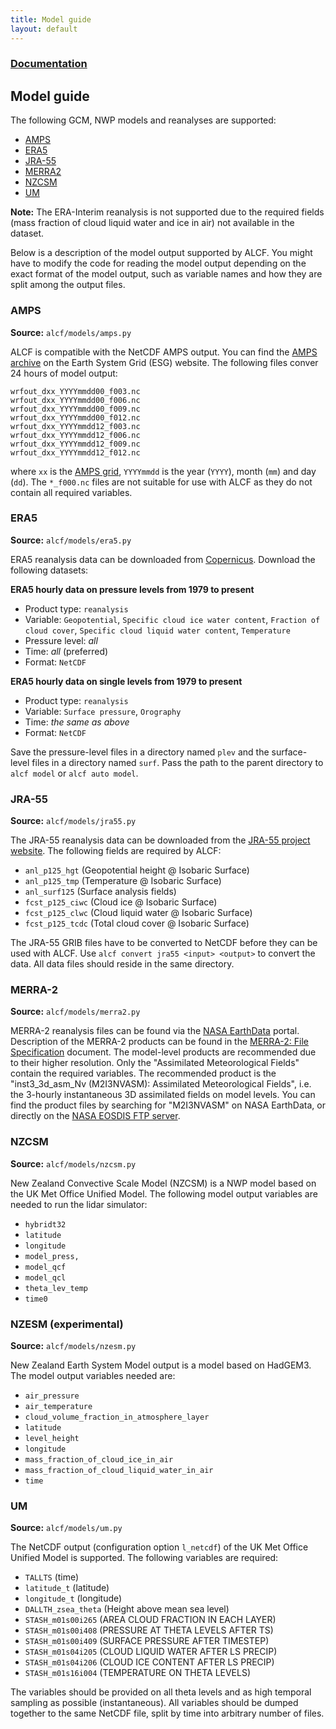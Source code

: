 ```yaml
---
title: Model guide
layout: default
---
```


### [Documentation](../)
## Model guide

The following GCM, NWP models and reanalyses are supported:

- [AMPS](http://www2.mmm.ucar.edu/rt/amps/)
- [ERA5](https://www.ecmwf.int/en/forecasts/datasets/reanalysis-datasets/era5)
- [JRA-55](https://jra.kishou.go.jp/JRA-55/index_en.html)
- [MERRA2](https://gmao.gsfc.nasa.gov/reanalysis/MERRA-2/)
- [NZCSM](https://www.nesi.org.nz/case-studies/improving-new-zealands-weather-forecasting-ability)
- [UM](https://www.metoffice.gov.uk/research/approach/modelling-systems/unified-model/index)

**Note:** The ERA-Interim reanalysis is not supported due to the required fields
(mass fraction of cloud liquid water and ice in air) not available in the
dataset.

Below is a description of the model output supported by ALCF. You might
have to modify the code for reading the model output depending on the
exact format of the model output, such as variable names and how they are
split among the output files.

### AMPS

**Source:** `alcf/models/amps.py`

ALCF is compatible with the NetCDF AMPS output. You can find the
[AMPS archive](https://www.earthsystemgrid.org/project/amps.html) on the
Earth System Grid (ESG) website. The following files conver 24 hours of model
output:

    wrfout_dxx_YYYYmmdd00_f003.nc
    wrfout_dxx_YYYYmmdd00_f006.nc
    wrfout_dxx_YYYYmmdd00_f009.nc
    wrfout_dxx_YYYYmmdd00_f012.nc
    wrfout_dxx_YYYYmmdd12_f003.nc
    wrfout_dxx_YYYYmmdd12_f006.nc
    wrfout_dxx_YYYYmmdd12_f009.nc
    wrfout_dxx_YYYYmmdd12_f012.nc

where `xx` is the [AMPS grid](http://www2.mmm.ucar.edu/rt/amps/information/configuration/maps_2017101012/maps.html), `YYYYmmdd` is the year (`YYYY`), month (`mm`) and day (`dd`). The `*_f000.nc`
files are not suitable for use with ALCF as they do not contain all required
variables.

### ERA5

**Source:** `alcf/models/era5.py`

ERA5 reanalysis data can be downloaded from [Copernicus](https://cds.climate.copernicus.eu/#!/search?text=ERA5&type=dataset). Download the following datasets:

**ERA5 hourly data on pressure levels from 1979 to present**

- Product type: `reanalysis`
- Variable: `Geopotential`, `Specific cloud ice water content`, `Fraction of cloud cover`, `Specific cloud liquid water content`, `Temperature`
- Pressure level: *all*
- Time: *all* (preferred)
- Format: `NetCDF`

**ERA5 hourly data on single levels from 1979 to present**

- Product type: `reanalysis`
- Variable: `Surface pressure`, `Orography`
- Time: *the same as above*
- Format: `NetCDF`

Save the pressure-level files in a directory named `plev` and the surface-level
files in a directory named `surf`. Pass the path to the parent directory
to `alcf model` or `alcf auto model`.

### JRA-55

**Source:** `alcf/models/jra55.py`

The JRA-55 reanalysis data can be downloaded from the
[JRA-55 project website](https://jra.kishou.go.jp/JRA-55/index_en.html).
The following fields are required by ALCF:

- `anl_p125_hgt` (Geopotential height @ Isobaric Surface)
- `anl_p125_tmp` (Temperature @ Isobaric Surface)
- `anl_surf125` (Surface analysis fields)
- `fcst_p125_ciwc` (Cloud ice @ Isobaric Surface)
- `fcst_p125_clwc` (Cloud liquid water @ Isobaric Surface)
- `fcst_p125_tcdc` (Total cloud cover @ Isobaric Surface)

The JRA-55 GRIB files have to be converted to NetCDF before they can be
used with ALCF. Use `alcf convert jra55 <input> <output>` to convert the
data. All data files should reside in the same directory.

### MERRA-2

**Source:** `alcf/models/merra2.py`

MERRA-2 reanalysis files can be found via the
[NASA EarthData](https://earthdata.nasa.gov/) portal.
Description of the MERRA-2 products can be found in the [MERRA-2: File Specification](https://gmao.gsfc.nasa.gov/pubs/docs/Bosilovich785.pdf) document. The model-level products are recommended due to
their higher resolution. Only the "Assimilated Meteorological Fields" contain
the required variables. The recommended product is the
"inst3_3d_asm_Nv (M2I3NVASM): Assimilated Meteorological Fields", i.e.
the 3-hourly instantaneous 3D assimilated fields on model levels. You can
find the product files by searching for "M2I3NVASM" on NASA EarthData,
or directly on the [NASA EOSDIS FTP server](https://goldsmr5.gesdisc.eosdis.nasa.gov/data/MERRA2/M2I3NVASM.5.12.4/).

### NZCSM

**Source:** `alcf/models/nzcsm.py`

New Zealand Convective Scale Model (NZCSM) is a NWP model based on the
UK Met Office Unified Model. The following model output variables are needed
to run the lidar simulator:

- `hybridt32`
- `latitude`
- `longitude`
- `model_press,`
- `model_qcf`
- `model_qcl`
- `theta_lev_temp`
- `time0`

<!--

### CMIP5

TODO

**Source:** `alcf/models/cmip5.py`

CMIP5 model output can be downloaded from the [CMIP5 Earth System Grid (ESG) archive](https://esgf-node.llnl.gov/search/cmip5/). ALCF requires the following CMIP5 variables:

- clc
- clic
- clis
- cls
- clwc
- clws
- pfull
- ps
- ta
- zfull
- zhalf

### JRA-55

TODO

-->

### NZESM (experimental)

**Source:** `alcf/models/nzesm.py`

New Zealand Earth System Model output is a model based on HadGEM3. The
model output variables needed are:

- `air_pressure`
- `air_temperature`
- `cloud_volume_fraction_in_atmosphere_layer`
- `latitude`
- `level_height`
- `longitude`
- `mass_fraction_of_cloud_ice_in_air`
- `mass_fraction_of_cloud_liquid_water_in_air`
- `time`

### UM

**Source:** `alcf/models/um.py`

The NetCDF output (configuration option `l_netcdf`) of the UK Met Office
Unified Model is supported. The following variables are required:

- `TALLTS` (time)
- `latitude_t` (latitude)
- `longitude_t` (longitude)
- `DALLTH_zsea_theta` (Height above mean sea level)
- `STASH_m01s00i265` (AREA CLOUD FRACTION IN EACH LAYER)
- `STASH_m01s00i408` (PRESSURE AT THETA LEVELS AFTER TS)
- `STASH_m01s00i409` (SURFACE PRESSURE AFTER TIMESTEP)
- `STASH_m01s04i205` (CLOUD LIQUID WATER AFTER LS PRECIP)
- `STASH_m01s04i206` (CLOUD ICE CONTENT AFTER LS PRECIP)
- `STASH_m01s16i004` (TEMPERATURE ON THETA LEVELS)

The variables should be provided on all theta levels and as high temporal
sampling as possible (instantaneous). All variables should be dumped together
to the same NetCDF file, split by time into arbitrary number of files.

